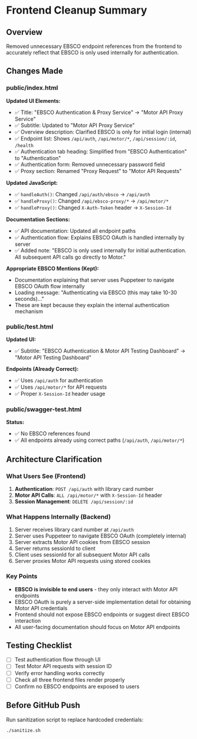 # Frontend Cleanup Summary

## Overview
Removed unnecessary EBSCO endpoint references from the frontend to accurately reflect that EBSCO is only used internally for authentication.

## Changes Made

### public/index.html
**Updated UI Elements:**
- ✅ Title: "EBSCO Authentication & Proxy Service" → "Motor API Proxy Service"
- ✅ Subtitle: Updated to "Motor API Proxy Service"
- ✅ Overview description: Clarified EBSCO is only for initial login (internal)
- ✅ Endpoint list: Shows `/api/auth`, `/api/motor/*`, `/api/session/:id`, `/health`
- ✅ Authentication tab heading: Simplified from "EBSCO Authentication" to "Authentication"
- ✅ Authentication form: Removed unnecessary password field
- ✅ Proxy section: Renamed "Proxy Request" to "Motor API Requests"

**Updated JavaScript:**
- ✅ `handleAuth()`: Changed `/api/auth/ebsco` → `/api/auth`
- ✅ `handleProxy()`: Changed `/api/ebsco-proxy/*` → `/api/motor/*`
- ✅ `handleProxy()`: Changed `X-Auth-Token` header → `X-Session-Id`

**Documentation Sections:**
- ✅ API documentation: Updated all endpoint paths
- ✅ Authentication flow: Explains EBSCO OAuth is handled internally by server
- ✅ Added note: "EBSCO is only used internally for initial authentication. All subsequent API calls go directly to Motor."

**Appropriate EBSCO Mentions (Kept):**
- Documentation explaining that server uses Puppeteer to navigate EBSCO OAuth flow internally
- Loading message: "Authenticating via EBSCO (this may take 10-30 seconds)..."
- These are kept because they explain the internal authentication mechanism

### public/test.html
**Updated UI:**
- ✅ Subtitle: "EBSCO Authentication & Motor API Testing Dashboard" → "Motor API Testing Dashboard"

**Endpoints (Already Correct):**
- ✅ Uses `/api/auth` for authentication
- ✅ Uses `/api/motor/*` for API requests
- ✅ Proper `X-Session-Id` header usage

### public/swagger-test.html
**Status:**
- ✅ No EBSCO references found
- ✅ All endpoints already using correct paths (`/api/auth`, `/api/motor/*`)

## Architecture Clarification

### What Users See (Frontend)
1. **Authentication**: `POST /api/auth` with library card number
2. **Motor API Calls**: `ALL /api/motor/*` with `X-Session-Id` header
3. **Session Management**: `DELETE /api/session/:id`

### What Happens Internally (Backend)
1. Server receives library card number at `/api/auth`
2. Server uses Puppeteer to navigate EBSCO OAuth (completely internal)
3. Server extracts Motor API cookies from EBSCO session
4. Server returns sessionId to client
5. Client uses sessionId for all subsequent Motor API calls
6. Server proxies Motor API requests using stored cookies

### Key Points
- **EBSCO is invisible to end users** - they only interact with Motor API endpoints
- EBSCO OAuth is purely a server-side implementation detail for obtaining Motor API credentials
- Frontend should not expose EBSCO endpoints or suggest direct EBSCO interaction
- All user-facing documentation should focus on Motor API endpoints

## Testing Checklist
- [ ] Test authentication flow through UI
- [ ] Test Motor API requests with session ID
- [ ] Verify error handling works correctly
- [ ] Check all three frontend files render properly
- [ ] Confirm no EBSCO endpoints are exposed to users

## Before GitHub Push
Run sanitization script to replace hardcoded credentials:
```bash
./sanitize.sh
```
